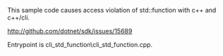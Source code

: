 This sample code causes access violation of std::function with c++ and c++/cli.

http://github.com/dotnet/sdk/issues/15689

Entrypoint is cli_std_function\cli_std_function.cpp.